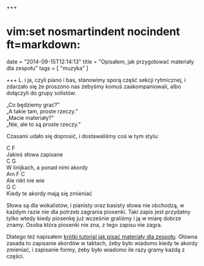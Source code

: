 +++
# vim:set nosmartindent nocindent ft=markdown:
date = "2014-09-15T12:14:13"
title = "Opisałem, jak przygotować materiały dla zespołu"
tags = [ "muzyka" ]

+++
L. i ja, czyli piano i bas, stanowimy sporą część sekcji rytmicznej, i
zdarzało się że proszono nas żebyśmy komuś zaakompaniowali, albo dołączyli do
grupy solistów.

„Co będziemy grać?”  
„A takie tam, proste rzeczy.”  
„Macie materiały?”  
„Nie, ale to są proste rzeczy.”

Czasami udało się doprosić, i dostawaliśmy coś w tym stylu:

C       F  
Jakieś słowa zapisane  
C            G  
W linijkach, a ponad nimi akordy  
Am     F        C  
Ale nikt nie wie  
G          C  
Kiedy te akordy mają się zmieniać

Słowa są dla wokalistów, i pianisty oraz basisty słowa nie obchodzą, w każdym
razie nie dla potrzeb zagrania piosenki. Taki zapis jest przydatny tylko wtedy
kiedy piosenkę już wcześnie graliśmy i ją w miarę dobrze znamy. Osoba która
piosenki nie zna, z tego zapisu nie zagra.

Dlatego też napisałem [krótki tutorial jak pisać materiały dla
zespołu](/jak-napisac-materialy-dla-zespolu/).  Główna zasada to zapisanie
akordów w taktach, żeby było wiadomo kiedy te akordy zmieniać, i zapisanie
formy, żeby było wiadomo ile razy gramy każdą z części.
